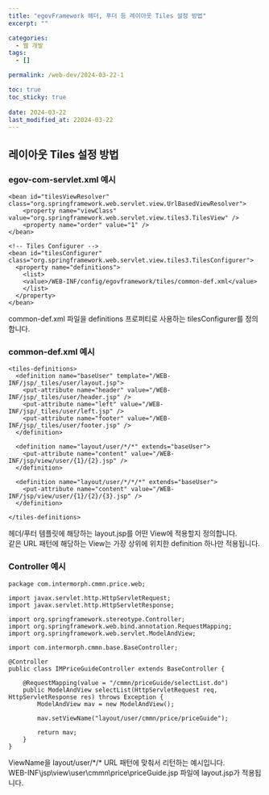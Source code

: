 ```yaml
---
title: "egovFramework 헤더, 푸더 등 레이아웃 Tiles 설정 방법"
excerpt: ""

categories:
  - 웹 개발
tags:
  - []

permalink: /web-dev/2024-03-22-1

toc: true
toc_sticky: true
 
date: 2024-03-22
last_modified_at: 22024-03-22
---
```


## 레이아웃 Tiles 설정 방법

### egov-com-servlet.xml 예시
```
<bean id="tilesViewResolver" class="org.springframework.web.servlet.view.UrlBasedViewResolver">
    <property name="viewClass" value="org.springframework.web.servlet.view.tiles3.TilesView" />
    <property name="order" value="1" />
</bean>
  
<!-- Tiles Configurer -->
<bean id="tilesConfigurer" class="org.springframework.web.servlet.view.tiles3.TilesConfigurer">
  <property name="definitions">
    <list>
    <value>/WEB-INF/config/egovframework/tiles/common-def.xml</value>
    </list>
  </property>
</bean>
```
common-def.xml 파일을 definitions 프로퍼티로 사용하는 tilesConfigurer를 정의합니다.

### common-def.xml 예시
```
<tiles-definitions>
  <definition name="baseUser" template="/WEB-INF/jsp/_tiles/user/layout.jsp">
    <put-attribute name="header" value="/WEB-INF/jsp/_tiles/user/header.jsp" />
    <put-attribute name="left" value="/WEB-INF/jsp/_tiles/user/left.jsp" />
    <put-attribute name="footer" value="/WEB-INF/jsp/_tiles/user/footer.jsp" />
  </definition>

  <definition name="layout/user/*/*" extends="baseUser">
    <put-attribute name="content" value="/WEB-INF/jsp/view/user/{1}/{2}.jsp" />
  </definition>
 
  <definition name="layout/user/*/*/*" extends="baseUser">
    <put-attribute name="content" value="/WEB-INF/jsp/view/user/{1}/{2}/{3}.jsp" />
  </definition>

</tiles-definitions>
```
헤더/푸터 템플릿에 해당하는 layout.jsp를 어떤 View에 적용할지 정의합니다.  
같은 URL 패턴에 해당하는 View는 가장 상위에 위치한 definition 하나만 적용됩니다.

### Controller 예시
```
package com.intermorph.cmmn.price.web;

import javax.servlet.http.HttpServletRequest;
import javax.servlet.http.HttpServletResponse;

import org.springframework.stereotype.Controller;
import org.springframework.web.bind.annotation.RequestMapping;
import org.springframework.web.servlet.ModelAndView;

import com.intermorph.cmmn.base.BaseController;

@Controller
public class IMPriceGuideController extends BaseController {

	@RequestMapping(value = "/cmmn/priceGuide/selectList.do")
	public ModelAndView selectList(HttpServletRequest req, HttpServletResponse res) throws Exception {
		ModelAndView mav = new ModelAndView();
		
		mav.setViewName("layout/user/cmmn/price/priceGuide");

		return mav;
	}
}
```
ViewName을 layout/user/\*/* URL 패턴에 맞춰서 리턴하는 예시입니다.  
WEB-INF\jsp\view\user\cmmn\price\priceGuide.jsp 파일에 layout.jsp가 적용됩니다.